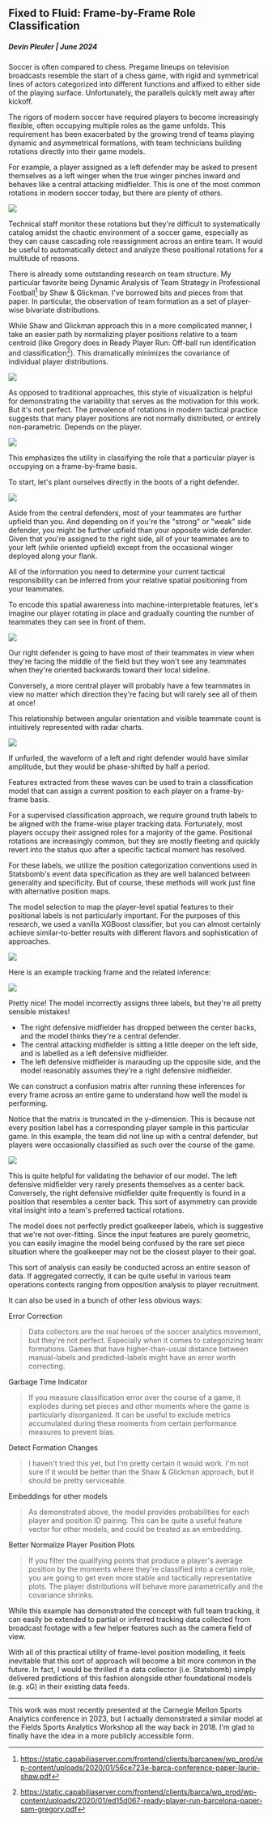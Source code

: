 ## Fixed to Fluid: Frame-by-Frame Role Classification

##### **Devin Pleuler | June 2024**

Soccer is often compared to chess. Pregame lineups on television broadcasts resemble the start of a chess game, with rigid and symmetrical lines of actors categorized into different functions and affixed to either side of the playing surface. Unfortunately, the parallels quickly melt away after kickoff.

The rigors of modern soccer have required players to become increasingly flexible, often occupying multiple roles as the game unfolds. This requirement has been exacerbated by the growing trend of teams playing dynamic and asymmetrical formations, with team technicians building rotations directly into their game models.

For example, a player assigned as a left defender may be asked to present themselves as a left winger when the true winger pinches inward and behaves like a central attacking midfielder. This is one of the most common rotations in modern soccer today, but there are plenty of others.

![](https://github.com/devinpleuler/research/blob/master/src/4231.png)

Technical staff monitor these rotations but they're difficult to systematically catalog amidst the chaotic environment of a soccer game, especially as they can cause cascading role reassignment across an entire team. It would be useful to automatically detect and analyze these positional rotations for a multitude of reasons.

There is already some outstanding research on team structure. My particular favorite being Dynamic Analysis of Team Strategy in Professional Football[^1] by Shaw & Glickman. I've borrowed bits and pieces from that paper. In particular, the observation of team formation as a set of player-wise bivariate distributions.

[^1]: https://static.capabiliaserver.com/frontend/clients/barcanew/wp_prod/wp-content/uploads/2020/01/56ce723e-barca-conference-paper-laurie-shaw.pdf

While Shaw and Glickman approach this in a more complicated manner, I take an easier path by normalizing player positions relative to a team centroid (like Gregory does in Ready Player Run: Off-ball run identification and classification[^2]). This dramatically minimizes the covariance of individual player distributions.

[^2]: https://static.capabiliaserver.com/frontend/clients/barca/wp_prod/wp-content/uploads/2020/01/ed15d067-ready-player-run-barcelona-paper-sam-gregory.pdf

![](https://github.com/devinpleuler/research/blob/master/src/formations.png)

As opposed to traditional approaches, this style of visualization is helpful for demonstrating the variability that serves as the motivation for this work. But it's not perfect. The prevalence of rotations in modern tactical practice suggests that many player positions are not normally distributed, or entirely non-parametric. Depends on the player.

![](https://github.com/devinpleuler/research/blob/master/src/lw.png)

This emphasizes the utility in classifying the role that a particular player is occupying on a frame-by-frame basis.

To start, let's plant ourselves directly in the boots of a right defender.

![](https://github.com/devinpleuler/research/blob/master/src/rb.png)

Aside from the central defenders, most of your teammates are further upfield than you. And depending on if you're the "strong" or "weak" side defender, you might be further upfield than your opposite wide defender. Given that you're assigned to the right side, all of your teammates are to your left (while oriented upfield) except from the occasional winger deployed along your flank.

All of the information you need to determine your current tactical responsibility can be inferred from your relative spatial positioning from your teammates.

To encode this spatial awareness into machine-interpretable features, let's imagine our player rotating in place and gradually counting the number of teammates they can see in front of them.

![](https://github.com/devinpleuler/research/blob/master/src/rotate.gif)

Our right defender is going to have most of their teammates in view when they're facing the middle of the field but they won't see any teammates when they're oriented backwards toward their local sideline. 

Conversely, a more central player will probably have a few teammates in view no matter which direction they're facing but will rarely see all of them at once!

This relationship between angular orientation and visible teammate count is intuitively represented with radar charts. 

![](https://github.com/devinpleuler/research/blob/master/src/radar.png)

If unfurled, the waveform of a left and right defender would have similar amplitude, but they would be phase-shifted by half a period.

Features extracted from these waves can be used to train a classification model that can assign a current position to each player on a frame-by-frame basis.

For a supervised classification approach, we require ground truth labels to be aligned with the frame-wise player tracking data. Fortunately, most players occupy their assigned roles for a majority of the game. Positional rotations are increasingly common, but they are mostly fleeting and quickly revert into the status quo after a specific tactical moment has resolved.

For these labels, we utilize the position categorization conventions used in Statsbomb's event data specification as they are well balanced between generality and specificity. But of course, these methods will work just fine with alternative position maps.

The model selection to map the player-level spatial features to their positional labels is not particularly important. For the purposes of this research, we used a vanilla XGBoost classifier, but you can almost certainly achieve similar-to-better results with different flavors and sophistication of approaches.

![](https://github.com/devinpleuler/research/blob/master/src/xgb.png)

Here is an example tracking frame and the related inference:

![](https://github.com/devinpleuler/research/blob/master/src/predictions.png)

Pretty nice! The model incorrectly assigns three labels, but they're all pretty sensible mistakes!

- The right defensive midfielder has dropped between the center backs, and the model thinks they're a central defender.
- The central attacking midfielder is sitting a little deeper on the left side, and is labelled as a left defensive midfielder.
- The left defensive midfielder is marauding up the opposite side, and the model reasonably assumes they're a right defensive midfielder.

We can construct a confusion matrix after running these inferences for every frame across an entire game to understand how well the model is performing.

Notice that the matrix is truncated in the y-dimension. This is because not every position label has a corresponding player sample in this particular game. In this example, the team did not line up with a central defender, but players were occasionally classified as such over the course of the game.

![](https://github.com/devinpleuler/research/blob/master/src/confusion.png)

This is quite helpful for validating the behavior of our model. The left defensive midfielder very rarely presents themselves as a center back. Conversely, the right defensive midfielder quite frequently is found in a position that resembles a center back. This sort of asymmetry can provide vital insight into a team's preferred tactical rotations. 

The model does not perfectly predict goalkeeper labels, which is suggestive that we're not over-fitting. Since the input features are purely geometric, you can easily imagine the model being confused by the rare set piece situation where the goalkeeper may not be the closest player to their goal.

This sort of analysis can easily be conducted across an entire season of data. If aggregated correctly, it can be quite useful in various team operations contexts ranging from opposition analysis to player recruitment.

It can also be used in a bunch of other less obvious ways:

Error Correction

> Data collectors are the real heroes of the soccer analytics movement, but they're not perfect. Especially when it comes to categorizing team formations. Games that have higher-than-usual distance between manual-labels and predicted-labels might have an error worth correcting.

Garbage Time Indicator

> If you measure classification error over the course of a game, it explodes during set pieces and other moments where the game is particularly disorganized. It can be useful to exclude metrics accumulated during these moments from certain performance measures to prevent bias.

Detect Formation Changes

> I haven't tried this yet, but I'm pretty certain it would work. I'm not sure if it would be better than the Shaw & Glickman approach, but it should be pretty serviceable.

Embeddings for other models

> As demonstrated above, the model provides probabilities for each player and position ID pairing. This can be quite a useful feature vector for other models, and could be treated as an embedding.

Better Normalize Player Position Plots

> If you filter the qualifying points that produce a player's average position by the moments where they're classified into a certain role, you are going to get even more stable and tactically representative plots. The player distributions will behave more parametrically and the covariance shrinks.

While this example has demonstrated the concept with full team tracking, it can easily be extended to partial or inferred tracking data collected from broadcast footage with a few helper features such as the camera field of view.

With all of this practical utility of frame-level position modelling, it feels inevitable that this sort of approach will become a bit more common in the future. In fact, I would be thrilled if a data collector (i.e. Statsbomb) simply delivered predictions of this fashion alongside other foundational models (e.g. xG) in their existing data feeds.

---

This work was most recently presented at the Carnegie Mellon Sports Analytics conference in 2023, but I actually demonstrated a similar model at the Fields Sports Analytics Workshop all the way back in 2018. I'm glad to finally have the idea in a more publicly accessible form.
